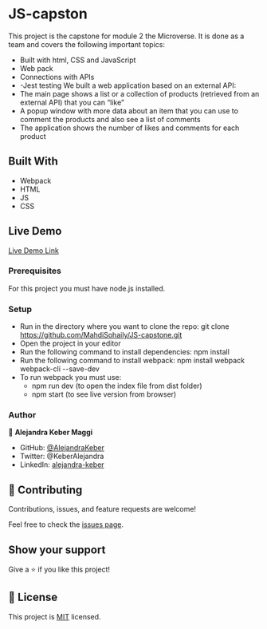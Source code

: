 # JS-capston

This project is the capstone for module 2 the Microverse. It is done as a team and covers the following important topics:

- Built with html, CSS and JavaScript
- Web pack
- Connections with APIs
- -Jest testing
  We built a web application based on an external API:
- The main page shows a list or a collection of products (retrieved from an external API) that you can “like”
- A popup window with more data about an item that you can use to comment the products and also see a list of comments
- The application shows the number of likes and comments for each product

## Built With

- Webpack
- HTML
- JS
- CSS

## Live Demo

[Live Demo Link]()

### Prerequisites

For this project you must have node.js installed.

### Setup

- Run in the directory where you want to clone the repo: git clone https://github.com/MahdiSohaily/JS-capstone.git
- Open the project in your editor
- Run the following command to install dependencies: npm install
- Run the following command to install webpack: npm install webpack webpack-cli --save-dev
- To run webpack you must use:
  - npm run dev (to open the index file from dist folder)
  - npm start (to see live version from browser)

### Author

👤 **Alejandra Keber Maggi**

- GitHub: [@AlejandraKeber](https://github.com/AlejandraKeber)
- Twitter: @KeberAlejandra
- LinkedIn: [alejandra-keber](www.linkedin.com/in/alejandra-keber)

## 🤝 Contributing

Contributions, issues, and feature requests are welcome!

Feel free to check the [issues page](https://github.com/MahdiSohaily/JS-capstone/issues).

## Show your support

Give a ⭐️ if you like this project!

## 📝 License

This project is [MIT](./LICENSE) licensed.
